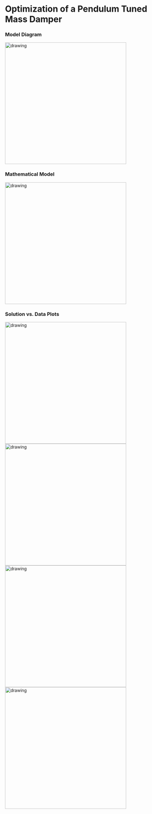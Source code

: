 # Optimization of a Pendulum Tuned Mass Damper

### Model Diagram
<img src="https://github.com/zhihanyang2022/pendulum-tuned-mass-damper/blob/master/readme_pngs/model.png" alt="drawing" width="400"/>

### Mathematical Model
<img src="https://github.com/zhihanyang2022/pendulum-tuned-mass-damper/blob/master/readme_pngs/main_equations.png" alt="drawing" width="400"/>

### Solution vs. Data Plots
<img src="https://github.com/zhihanyang2022/pendulum-tuned-mass-damper/blob/master/readme_pngs/graph_1.png" alt="drawing" width="400"/>
<img src="https://github.com/zhihanyang2022/pendulum-tuned-mass-damper/blob/master/readme_pngs/graph_2.png" alt="drawing" width="400"/>
<img src="https://github.com/zhihanyang2022/pendulum-tuned-mass-damper/blob/master/readme_pngs/graph_3.png" alt="drawing" width="400"/>
<img src="https://github.com/zhihanyang2022/pendulum-tuned-mass-damper/blob/master/readme_pngs/graph_4.png" alt="drawing" width="400"/>

